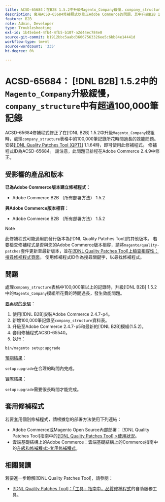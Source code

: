 ```yaml
---
title: ACSD-65684：在B2B 1.5.2中升級Magento_Company緩慢，company_structure中有超過100,000筆記錄
description: 套用ACSD-65684修補程式以修正Adobe Commerce的問題，其中升級B2B 1.5.2中的Magento_Company模組耗時過長，因為company_structure表格中處理大量記錄(~100,000+)。
feature: B2B
role: Admin, Developer
type: Troubleshooting
exl-id: 1b45ebe4-4fb4-4fb5-b107-a2d44ec784e0
source-git-commit: b1912bbc5aabd36067563326ee5c6bb84e14441d
workflow-type: tm+mt
source-wordcount: '335'
ht-degree: 0%

---
```


# ACSD-65684： [!DNL B2B] 1.5.2中的`Magento_Company`升級緩慢，`company_structure`中有超過100,000筆記錄

ACSD-65684修補程式修正了在[!DNL B2B] 1.5.2中升級`Magento_Company`模組時，處理`company_structure`表格中的100,000筆記錄所花時間過長的效能問題。 安裝[[!DNL Quality Patches Tool (QPT)]](/help/tools/quality-patches-tool/quality-patches-tool-to-self-serve-quality-patches.md) 1.1.64時，即可使用此修補程式。 修補程式ID為ACSD-65684。 請注意，此問題已排程在Adobe Commerce 2.4.9中修正。

## 受影響的產品和版本

**已為Adobe Commerce版本建立修補程式：**

* Adobe Commerce B2B （所有部署方法） 1.5.2

**與Adobe Commerce版本相容：**

* Adobe Commerce B2B （所有部署方法） 1.5.2

>[!NOTE]
>
>此修補程式可能適用於發行版本為[!DNL Quality Patches Tool]的其他版本。 若要檢查修補程式是否與您的Adobe Commerce版本相容，請將`magento/quality-patches`套件更新至最新版本，並在[[!DNL Quality Patches Tool]上檢查相容性：搜尋修補程式頁面](https://experienceleague.adobe.com/tools/commerce-quality-patches/index.html?lang=zh-Hant)。 使用修補程式ID作為搜尋關鍵字，以尋找修補程式。

## 問題

處理`company_structure`表格中100,000筆以上的記錄時，升級[!DNL B2B] 1.5.2中的`Magento_Company`模組所花費的時間過長，發生效能問題。

<u>要再現的步驟</u>：

1. 使用[!DNL B2B]安裝Adobe Commerce 2.4.7-p4。
1. 新增100,000筆記錄至`company_structure`資料表。
1. 升級至Adobe Commerce 2.4.7-p5和最新的[!DNL B2B]模組(1.5.2)。
1. 套用修補程式ACSD-65540。
1. 執行：

```
bin/magento setup:upgrade
```

<u>預期結果</u>：

`setup:upgrade`在合理的時間內完成。

<u>實際結果</u>：

`setup:upgrade`需要很長時間才能完成。

## 套用修補程式

若要套用個別修補程式，請根據您的部署方法使用下列連結：

* Adobe Commerce或Magento Open Source內部部署： [!DNL Quality Patches Tool]指南中的[[!DNL Quality Patches Tool] >使用狀況](/help/tools/quality-patches-tool/usage.md)。
* 雲端基礎結構上的Adobe Commerce：雲端基礎結構上的Commerce指南中的[升級和修補程式>套用修補程式](https://experienceleague.adobe.com/docs/commerce-cloud-service/user-guide/develop/upgrade/apply-patches.html?lang=zh-Hant)。

## 相關閱讀

若要進一步瞭解[!DNL Quality Patches Tool]，請參閱：

* [[!DNL Quality Patches Tool]：「工具」指南中，品質修補程式](/help/tools/quality-patches-tool/quality-patches-tool-to-self-serve-quality-patches.md)的自助服務工具。
